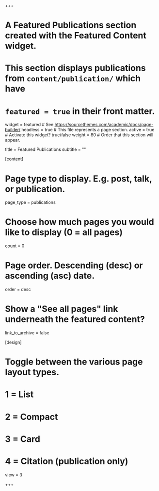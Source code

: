 +++
# A Featured Publications section created with the Featured Content widget.
# This section displays publications from `content/publication/` which have
# `featured = true` in their front matter.

widget = featured # See https://sourcethemes.com/academic/docs/page-builder/
headless = true  # This file represents a page section.
active = true  # Activate this widget? true/false
weight = 80  # Order that this section will appear.

title = Featured Publications
subtitle = ""

[content]
  # Page type to display. E.g. post, talk, or publication.
  page_type = publications
  
  # Choose how much pages you would like to display (0 = all pages)
  count = 0

  # Page order. Descending (desc) or ascending (asc) date.
  order = desc

  # Show a "See all pages" link underneath the featured content?
  link_to_archive = false
  
[design]
  # Toggle between the various page layout types.
  #   1 = List
  #   2 = Compact
  #   3 = Card
  #   4 = Citation (publication only)
  view = 3
  
+++
